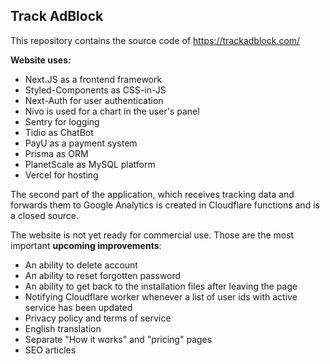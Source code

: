## Track AdBlock

This repository contains the source code of https://trackadblock.com/

**Website uses:**

- Next.JS as a frontend framework
- Styled-Components as CSS-in-JS
- Next-Auth for user authentication
- Nivo is used for a chart in the user's panel
- Sentry for logging
- Tidio as ChatBot
- PayU as a payment system
- Prisma as ORM
- PlanetScale as MySQL platform
- Vercel for hosting

The second part of the application, which receives tracking data and forwards them to Google Analytics is created in Cloudflare functions and is a closed source.

The website is not yet ready for commercial use. Those are the most important **upcoming improvements**:

- An ability to delete account
- An ability to reset forgotten password
- An ability to get back to the installation files after leaving the page
- Notifying Cloudflare worker whenever a list of user ids with active service has been updated
- Privacy policy and terms of service
- English translation
- Separate "How it works" and "pricing" pages
- SEO articles

